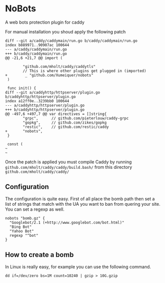 # NoBots
A web bots protection plugin for caddy

For manual installation you shoud apply the following patch

```
diff --git a/caddy/caddymain/run.go b/caddy/caddymain/run.go
index b889971..90907ac 100644
--- a/caddy/caddymain/run.go
+++ b/caddy/caddymain/run.go
@@ -21,6 +21,7 @@ import (

        "github.com/mholt/caddy/caddytls"
        // This is where other plugins get plugged in (imported)
+        _ "github.com/Xumeiquer/nobots"
 )

 func init() {
diff --git a/caddyhttp/httpserver/plugin.go b/caddyhttp/httpserver/plugin.go
index a12ff0e..3239bb0 100644
--- a/caddyhttp/httpserver/plugin.go
+++ b/caddyhttp/httpserver/plugin.go
@@ -497,6 +497,7 @@ var directives = []string{
        "grpc",      // github.com/pieterlouw/caddy-grpc
        "gopkg",     // github.com/zikes/gopkg
        "restic",    // github.com/restic/caddy
+       "nobots",
 }

 const (
~
~
```

Once the patch is applied you must compile Caddy by running `github.com/mholt/caddy/caddy/build.bash/` from this directory `github.com/mholt/caddy/caddy/`

## Configuration

The configuration is quite easy. First of all place the bomb path then set a list of strings that match with the UA you want to ban from quering your site. You can set a regexp as well.

```
nobots "bomb.gz" {
  "Googlebot/2.1 (+http://www.googlebot.com/bot.html)"
  "Bing Bot"
  "Yahoo Bot"
  regexp "^bot"
}
```

## How to create a bomb
In Linux is really easy, for example you can use the following command.

```
dd if=/dev/zero bs=1M count=10240 | gzip > 10G.gzip
```

